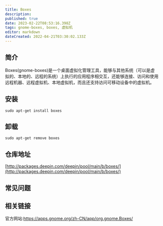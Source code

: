 ```yaml
---
title: Boxes
description: 
published: true
date: 2023-02-22T08:53:16.398Z
tags: gnome-boxes, boxes, 虚拟机
editor: markdown
dateCreated: 2022-04-21T03:30:02.133Z
---
```


## 简介

Boxes(gnome-boxes)是一个桌面虚拟化管理工具，能够与其他系统（可以是虚拟的、本地的、远程的系统）上执行的应用程序相交互，还能够连接、访问和使用远程机器、远程虚拟机、本地虚拟机，而且还支持访问可移动设备中的虚拟机。

## 安装

`sudo apt-get install boxes`

## 卸载

`sudo apt-get remove boxes`

## 仓库地址

[http://packages.deepin.com/deepin/pool/main/b/boxes/](http://packages.deepin.com/deepin/pool/main/b/boxes/)

## 常见问题

## 相关链接
官方网站:https://apps.gnome.org/zh-CN/app/org.gnome.Boxes/